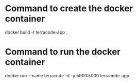 ﻿# Command to create the docker container
docker build -t terracode-app .

# Command to run the docker container
docker run --name terracode -d -p 5000:5000 terracode-app


